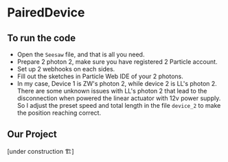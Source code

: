 # PairedDevice
## To run the code
- Open the `Seesaw` file, and that is all you need.
- Prepare 2 photon 2, make sure you have registered 2 Particle account.
- Set up 2 webhooks on each sides.
- Fill out the sketches in Particle Web IDE of your 2 photons.
- In my case, Device 1 is ZW's photon 2, while device 2 is LL's photon 2. There are some unknown issues with LL's photon 2 that lead to the disconnection when powered the linear actuator with 12v power supply. So I adjust the preset speed and total length in the file `device_2` to make the position reaching correct.

## Our Project
[under construction 🏗] 